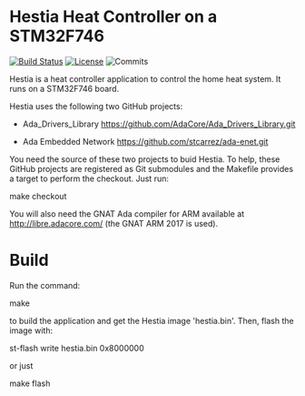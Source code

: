 # Hestia Heat Controller on a STM32F746

[![Build Status](https://img.shields.io/jenkins/s/http/jenkins.vacs.fr/hestia.svg)](http://jenkins.vacs.fr/job/hestia/)
[![License](http://img.shields.io/badge/license-APACHE2-blue.svg)](LICENSE)
![Commits](https://img.shields.io/github/commits-since/stcarrez/hestia/1.0.0.svg)

Hestia is a heat controller application to control the home heat system.
It runs on a STM32F746 board.

Hestia uses the following two GitHub projects:

* Ada_Drivers_Library   https://github.com/AdaCore/Ada_Drivers_Library.git

* Ada Embedded Network  https://github.com/stcarrez/ada-enet.git

You need the source of these two projects to buid Hestia.
To help, these GitHub projects are registered as Git submodules and
the Makefile provides a target to perform the checkout.  Just run:

  make checkout

You will also need the GNAT Ada compiler for ARM available at http://libre.adacore.com/
(the GNAT ARM 2017 is used).

# Build

Run the command:

  make

to build the application and get the Hestia image 'hestia.bin'.
Then, flash the image with:

  st-flash write hestia.bin 0x8000000

or just

  make flash

